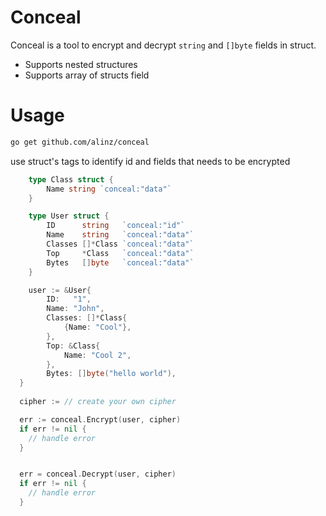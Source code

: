 # Conceal

Conceal is a tool to encrypt and decrypt `string` and `[]byte` fields in struct.

- Supports nested structures
- Supports array of structs field

# Usage

```bash
go get github.com/alinz/conceal
```

use struct's tags to identify id and fields that needs to be encrypted

```go
	type Class struct {
		Name string `conceal:"data"`
	}

	type User struct {
		ID      string   `conceal:"id"`
		Name    string   `conceal:"data"`
		Classes []*Class `conceal:"data"`
		Top     *Class   `conceal:"data"`
		Bytes   []byte   `conceal:"data"`
	}

	user := &User{
		ID:   "1",
		Name: "John",
		Classes: []*Class{
			{Name: "Cool"},
		},
		Top: &Class{
			Name: "Cool 2",
		},
		Bytes: []byte("hello world"),
  }
  
  cipher := // create your own cipher

  err := conceal.Encrypt(user, cipher)
  if err != nil {
    // handle error
  }


  err = conceal.Decrypt(user, cipher)
  if err != nil {
    // handle error
  }

```